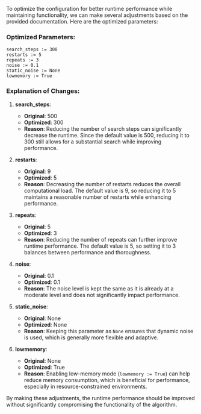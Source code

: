To optimize the configuration for better runtime performance while maintaining functionality, we can make several adjustments based on the provided documentation. Here are the optimized parameters:

### Optimized Parameters:
```plaintext
search_steps := 300
restarts := 5
repeats := 3
noise := 0.1
static_noise := None
lowmemory := True
```

### Explanation of Changes:

1. **search_steps**:
   - **Original**: 500
   - **Optimized**: 300
   - **Reason**: Reducing the number of search steps can significantly decrease the runtime. Since the default value is 500, reducing it to 300 still allows for a substantial search while improving performance.

2. **restarts**:
   - **Original**: 9
   - **Optimized**: 5
   - **Reason**: Decreasing the number of restarts reduces the overall computational load. The default value is 9, so reducing it to 5 maintains a reasonable number of restarts while enhancing performance.

3. **repeats**:
   - **Original**: 5
   - **Optimized**: 3
   - **Reason**: Reducing the number of repeats can further improve runtime performance. The default value is 5, so setting it to 3 balances between performance and thoroughness.

4. **noise**:
   - **Original**: 0.1
   - **Optimized**: 0.1
   - **Reason**: The noise level is kept the same as it is already at a moderate level and does not significantly impact performance.

5. **static_noise**:
   - **Original**: None
   - **Optimized**: None
   - **Reason**: Keeping this parameter as `None` ensures that dynamic noise is used, which is generally more flexible and adaptive.

6. **lowmemory**:
   - **Original**: None
   - **Optimized**: True
   - **Reason**: Enabling low-memory mode (`lowmemory := True`) can help reduce memory consumption, which is beneficial for performance, especially in resource-constrained environments.

By making these adjustments, the runtime performance should be improved without significantly compromising the functionality of the algorithm.